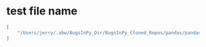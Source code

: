 # test file name

```json
[
    "/Users/jerry/.abw/BugsInPy_Dir/BugsInPy_Cloned_Repos/pandas/pandas/tests/frame/test_reshape.py"
]
```
